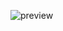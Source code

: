 ![preview](https://user-images.githubusercontent.com/81231701/188045713-fd425c22-1c5b-43cd-9021-f64d93fa5f7f.png)

